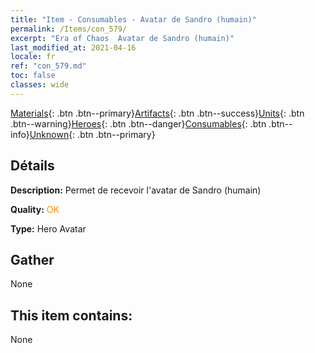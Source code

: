 ```yaml
---
title: "Item - Consumables - Avatar de Sandro (humain)"
permalink: /Items/con_579/
excerpt: "Era of Chaos  Avatar de Sandro (humain)"
last_modified_at: 2021-04-16
locale: fr
ref: "con_579.md"
toc: false
classes: wide
---
```

 [Materials](/fr/Items/){: .btn .btn--primary}[Artifacts](/fr/Items/Artifacts/){: .btn .btn--success}[Units](/fr/Items/Units/){: .btn .btn--warning}[Heroes](/fr/Items/Heroes/){: .btn .btn--danger}[Consumables](/fr/Items/Consumables/){: .btn .btn--info}[Unknown](/fr/Items/Unknown/){: .btn .btn--primary}

## Détails
 **Description:** Permet de recevoir l'avatar de Sandro (humain)

 **Quality:** <span style="color: #FF8C00">OK</span>

 **Type:** Hero Avatar

## Gather

  None

## This item contains:

  None


